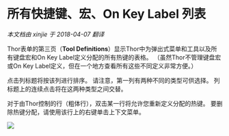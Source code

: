 所有快捷键、宏、On Key Label 列表
===
_本文档由 xinjie 于 2018-04-07 翻译_

Thor表单的第三页（**Tool Definitions**）显示Thor中为弹出式菜单和工具以及所有键盘宏和On Key Label定义分配的所有热键的表格。 （虽然Thor不管理键盘宏或On Key Label定义，但在一个地方查看所有这些不同定义非常方便。）

点击列标题将按该列进行排序。 请注意，第一列有两种不同的类型可供选择。 列标题上的连续点击将在这两种类型之间交替。

对于由Thor控制的行（粗体行），双击某一行将允许您重新定义分配的热键。 要删除热键分配，请使用该行上的右键单击上下文菜单。

![](Images/Thor_Hot_Key_List_AllHotKeyAssigments.png)
